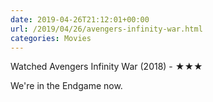 ```yaml
---
date: 2019-04-26T21:12:01+00:00
url: /2019/04/26/avengers-infinity-war.html
categories: Movies
---
```

Watched Avengers Infinity War (2018) - ★★★

We're in the Endgame now.


